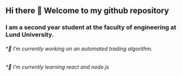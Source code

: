 ## Hi there 👋 Welcome to my github repository


### I am a second year student at the faculty of engineering at Lund University.

###### *🔭 I’m currently working on an automated trading algorithm.
###### *🌱 I’m currently learning react and node.js

